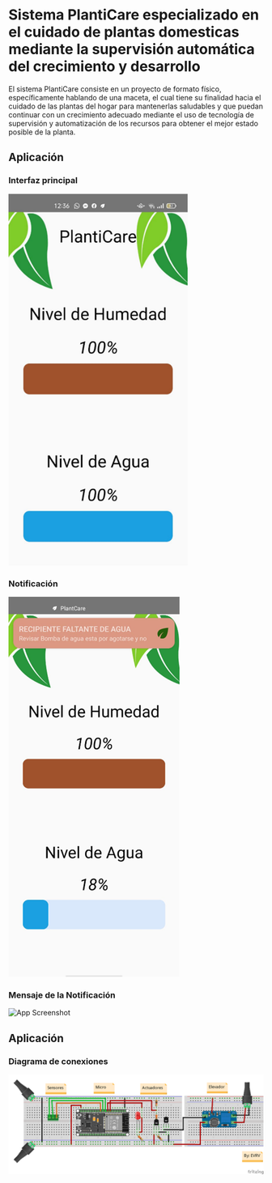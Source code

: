 
# Sistema PlantiCare especializado en el cuidado de plantas domesticas mediante la supervisión automática del crecimiento y desarrollo

El sistema PlantiCare consiste en un proyecto de formato físico, específicamente
hablando de una maceta, el cual tiene su finalidad hacia el cuidado de las plantas
del hogar para mantenerlas saludables y que puedan continuar con un crecimiento
adecuado mediante el uso de tecnología de supervisión y automatización de los
recursos para obtener el mejor estado posible de la planta. 

## Aplicación

### Interfaz principal 
![App Screenshot](https://raw.githubusercontent.com/EduVR19/PlantiCare/main/Img/App.png)

### Notificación 
![App Screenshot](https://raw.githubusercontent.com/EduVR19/PlantiCare/main/Img/Notificaci%C3%B3n.png)

### Mensaje de la Notificación 
![App Screenshot](https://raw.githubusercontent.com/EduVR19/PlantiCare/main/Img/Mensaje_Noticiaci%C3%B3n.png)


## Aplicación
### Diagrama de conexiones
![App Screenshot](https://raw.githubusercontent.com/EduVR19/PlantiCare/main/Img/DiagramaDeConexiones_bb_pinEnable.png)
